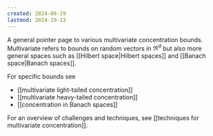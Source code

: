 ```yaml
---
created: 2024-08-29
lastmod: 2024-10-13
---
```


A general pointer page to various multivariate concentration bounds. Multivariate refers to bounds on random vectors in $\Re^d$ but also more general spaces such as [[Hilbert space|Hilbert spaces]] and [[Banach space|Banach spaces]]. 

For specific bounds see 
- [[multivariate light-tailed concentration]]
- [[multivariate heavy-tailed concentration]]
- [[concentration in Banach spaces]]

For an overview of challenges and techniques, see [[techniques for multivariate concentration]]. 

